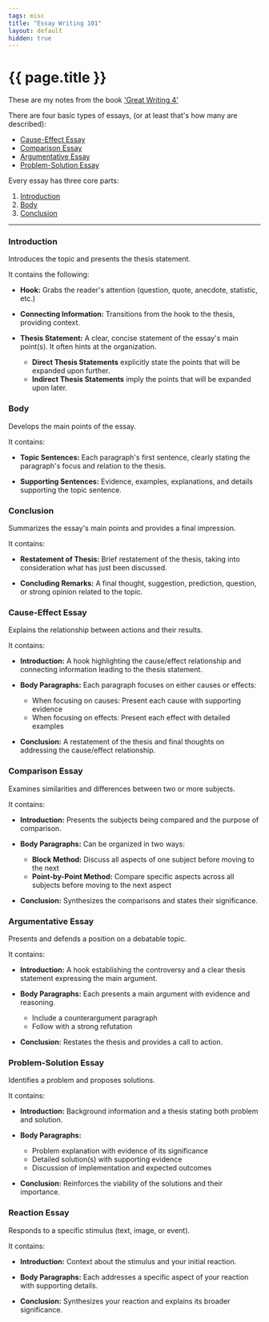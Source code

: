 ```yaml
---
tags: misc
title: "Essay Writing 101"
layout: default
hidden: true
---
```


# {{ page.title }}

These are my notes from the book
['Great Writing 4'](https://www.amazon.com/Great-Writing-Essays-Fifth/dp/0357020855)

There are four basic types of essays, (or at least that's how many are described):

- [Cause-Effect Essay](#cause-effect-essay)
- [Comparison Essay](#comparison-essay)
- [Argumentative Essay](#argumentative-essay)
- [Problem-Solution Essay](#problem-solution-essay)

Every essay has three core parts:

1. [Introduction](#introduction)
2. [Body](#body)
3. [Conclusion](#conclusion)

<hr>

### Introduction

Introduces the topic and presents the thesis statement.

It contains the following:

- **Hook:** Grabs the reader's attention (question, quote, anecdote,
  statistic, etc.)

- **Connecting Information:** Transitions from the hook to the thesis,
  providing context.

- **Thesis Statement:** A clear, concise statement of the essay's main
  point(s). It often hints at the organization.
  - **Direct Thesis Statements** explicitly state the points that will be
    expanded upon further.
  - **Indirect Thesis Statements** imply the points that will be expanded
    upon later.

### Body

Develops the main points of the essay.

It contains:

- **Topic Sentences:** Each paragraph's first sentence, clearly stating the
  paragraph's focus and relation to the thesis.

- **Supporting Sentences:** Evidence, examples, explanations, and details
  supporting the topic sentence.

### Conclusion

Summarizes the essay's main points and provides a final impression.

It contains:

- **Restatement of Thesis:** Brief restatement of the thesis, taking into
  consideration what has just been discussed.

- **Concluding Remarks:** A final thought, suggestion, prediction, question,
  or strong opinion related to the topic.

### Cause-Effect Essay

Explains the relationship between actions and their results.

It contains:

- **Introduction:** A hook highlighting the cause/effect relationship and connecting information leading to the thesis statement.

- **Body Paragraphs:** Each paragraph focuses on either causes or effects:

  - When focusing on causes: Present each cause with supporting evidence
  - When focusing on effects: Present each effect with detailed examples

- **Conclusion:** A restatement of the thesis and final thoughts on addressing the cause/effect relationship.

### Comparison Essay

Examines similarities and differences between two or more subjects.

It contains:

- **Introduction:** Presents the subjects being compared and the purpose of comparison.

- **Body Paragraphs:** Can be organized in two ways:

  - **Block Method:** Discuss all aspects of one subject before moving to the next
  - **Point-by-Point Method:** Compare specific aspects across all subjects before moving to the next aspect

- **Conclusion:** Synthesizes the comparisons and states their significance.

### Argumentative Essay

Presents and defends a position on a debatable topic.

It contains:

- **Introduction:** A hook establishing the controversy and a clear thesis statement expressing the main argument.

- **Body Paragraphs:** Each presents a main argument with evidence and reasoning.

  - Include a counterargument paragraph
  - Follow with a strong refutation

- **Conclusion:** Restates the thesis and provides a call to action.

### Problem-Solution Essay

Identifies a problem and proposes solutions.

It contains:

- **Introduction:** Background information and a thesis stating both problem and solution.

- **Body Paragraphs:**

  - Problem explanation with evidence of its significance
  - Detailed solution(s) with supporting evidence
  - Discussion of implementation and expected outcomes

- **Conclusion:** Reinforces the viability of the solutions and their importance.

### Reaction Essay

Responds to a specific stimulus (text, image, or event).

It contains:

- **Introduction:** Context about the stimulus and your initial reaction.

- **Body Paragraphs:** Each addresses a specific aspect of your reaction with supporting details.

- **Conclusion:** Synthesizes your reaction and explains its broader significance.
